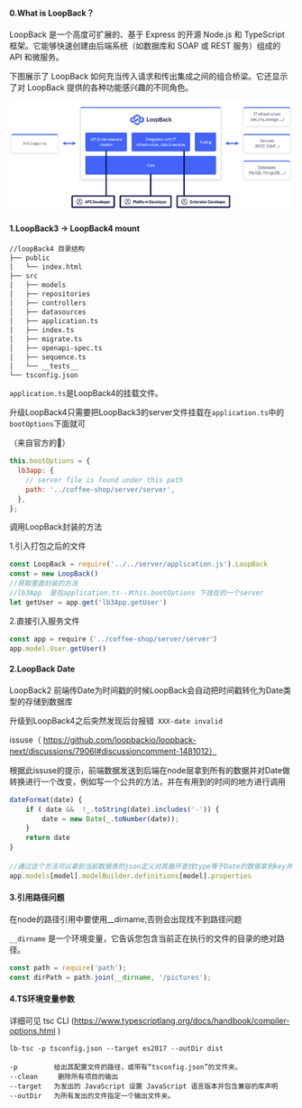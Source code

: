 #### 0.What is LoopBack？

LoopBack 是一个高度可扩展的、基于 Express 的开源 Node.js 和 TypeScript 框架。它能够快速创建由后端系统（如数据库和 SOAP 或 REST 服务）组成的 API 和微服务。

下图展示了 LoopBack 如何充当传入请求和传出集成之间的组合桥梁。它还显示了对 LoopBack 提供的各种功能感兴趣的不同角色。

<img src='./LoopBack.png'>



#### 1.LoopBack3 -> LoopBack4 mount 

```
//loopBack4 目录结构
├── public
│   └── index.html
├── src
│   ├── models
│   ├── repositories
│   ├── controllers
│   ├── datasources
│   ├── application.ts
│   ├── index.ts
│   ├── migrate.ts
│   ├── openapi-spec.ts
│   ├── sequence.ts
│   └── __tests__
└── tsconfig.json
```

`application.ts`是LoopBack4的挂载文件。

升级LoopBack4只需要把LoopBack3的server文件挂载在`application.ts`中的`bootOptions`下面就可

（来自官方的🌰）

```js
this.bootOptions = {
  lb3app: {
    // server file is found under this path
    path: '../coffee-shop/server/server',
  },
};

```

调用LoopBack封装的方法

1.引入打包之后的文件

``` js
const LoopBack = require('../../server/application.js').LoopBack
const = new LoopBack()
//获取里面封装的方法
//lb3App  是在application.ts--》this.bootOptions 下挂在的一个server
let getUser = app.get('lb3App.getUser')
```

2.直接引入服务文件

```js
const app = require（'../coffee-shop/server/server'）
app.model.User.getUser()
```

#### 2.LoopBack Date

LoopBack2 前端传Date为时间戳的时候LoopBack会自动把时间戳转化为Date类型的存储到数据库

升级到LoopBack4之后突然发现后台报错` XXX-date invalid`

issuse（ https://github.com/loopbackio/loopback-next/discussions/7906I#discussioncomment-1481012）

根据此issuse的提示，前端数据发送到后端在node层拿到所有的数据并对Date做转换进行一个改变，例如写一个公共的方法，并在有用到的时间的地方进行调用

``` js
dateFormat(date) {
    if ( date &&  !_.toString(date).includes('-')) {
        date = new Date(_.toNumber(date));
    }
    return date
}

//通过这个方法可以拿到当前数据表的json定义对其循环查找type等于Date的数据拿到key并修改其数据类型
app.models[model].modelBuilder.definitions[model].properties
```

#### 3.引用路径问题

在node的路径引用中要使用__dirname,否则会出现找不到路径问题

`__dirname` 是一个环境变量，它告诉您包含当前正在执行的文件的目录的绝对路径。

```js
const path = require('path');
const dirPath = path.join(__dirname, '/pictures');
```

#### 4.TS环境变量参数

详细可见 tsc CLI     (https://www.typescriptlang.org/docs/handbook/compiler-options.html )

```
lb-tsc -p tsconfig.json --target es2017 --outDir dist

-p         给出其配置文件的路径，或带有“tsconfig.json”的文件夹。
--clean     删除所有项目的输出
--target   为发出的 JavaScript 设置 JavaScript 语言版本并包含兼容的库声明
--outDir   为所有发出的文件指定一个输出文件夹。
```





